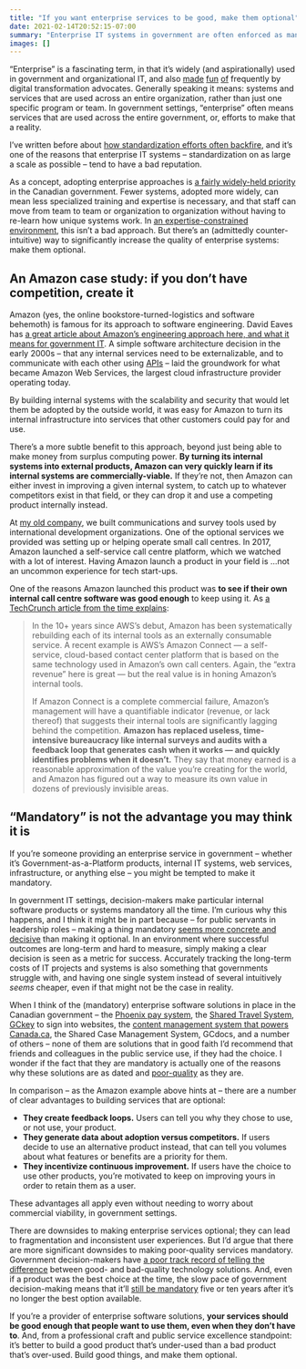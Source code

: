 ```yaml
---
title: "If you want enterprise services to be good, make them optional"
date: 2021-02-14T20:52:15-07:00
summary: "Enterprise IT systems in government are often enforced as mandatory solutions that other teams and departments are required to use. In comparison, leading tech companies turn their internal systems into external products, to see if they are commercially viable. Making enterprise services optional creates feedback loops, generates adoption-rate data, and incentivizes continuous improvement."
images: []
---
```


“Enterprise” is a fascinating term, in that it’s widely (and aspirationally) used in government and organizational IT, and also [made](https://twitter.com/waldojaquith/status/709890615765549056) [fun](https://twitter.com/allenholub/status/1349842056852738049) [of](https://twitter.com/kelseyhightower/status/1359176847481708545) frequently by digital transformation advocates. Generally speaking it means: systems and services that are used across an entire organization, rather than just one specific program or team. In government settings, “enterprise” often means services that are used across the entire government, or, efforts to make that a reality.

I’ve written before about [how standardization efforts often backfire](/2020/02/04/perils-of-standardization/), and it’s one of the reasons that enterprise IT systems – standardization on as large a scale as possible – tend to have a bad reputation. 

As a concept, adopting enterprise approaches is [a fairly widely-held priority](https://www.canada.ca/en/shared-services/ssc-3-enterprise-approach.html) in the Canadian government. Fewer systems, adopted more widely, can mean less specialized training and expertise is necessary, and that staff can move from team to team or organization to organization without having to re-learn how unique systems work. In [an expertise-constrained environment](/2020/05/26/why-are-there-so-few-senior-developers-in-government/), this isn’t a bad approach. But there’s an (admittedly counter-intuitive) way to significantly increase the quality of enterprise systems: make them optional.

## An Amazon case study: if you don’t have competition, create it

Amazon (yes, the online bookstore-turned-logistics and software behemoth) is famous for its approach to software engineering. David Eaves has [a great article about Amazon’s engineering approach here, and what it means for government IT](https://fcw.com/blogs/lectern/2017/05/no-more-systems-integrators.aspx). A simple software architecture decision in the early 2000s – that any internal services need to be externalizable, and to communicate with each other using [APIs](http://101.apievangelist.com/) – laid the groundwork for what became Amazon Web Services, the largest cloud infrastructure provider operating today.

By building internal systems with the scalability and security that would let them be adopted by the outside world, it was easy for Amazon to turn its internal infrastructure into services that other customers could pay for and use.

There’s a more subtle benefit to this approach, beyond just being able to make money from surplus computing power. **By turning its internal systems into external products, Amazon can very quickly learn if its internal systems are commercially-viable.** If they’re not, then Amazon can either invest in improving a given internal system, to catch up to whatever competitors exist in that field, or they can drop it and use a competing product internally instead. 

At [my old company](https://viamo.io/), we built communications and survey tools used by international development organizations. One of the optional services we provided was setting up or helping operate small call centres. In 2017, Amazon launched a self-service call centre platform, which we watched with a lot of interest. Having Amazon launch a product in your field is …not an uncommon experience for tech start-ups. 

One of the reasons Amazon launched this product was **to see if their own internal call centre software was good enough** to keep using it. As [a TechCrunch article from the time explains](https://techcrunch.com/2017/05/14/why-amazon-is-eating-the-world/?guccounter=1):

> In the 10+ years since AWS’s debut, Amazon has been systematically rebuilding each of its internal tools as an externally consumable service. A recent example is AWS’s Amazon Connect — a self-service, cloud-based contact center platform that is based on the same technology used in Amazon’s own call centers. Again, the “extra revenue” here is great — but the real value is in honing Amazon’s internal tools.
> 
> If Amazon Connect is a complete commercial failure, Amazon’s management will have a quantifiable indicator (revenue, or lack thereof) that suggests their internal tools are significantly lagging behind the competition. **Amazon has replaced useless, time-intensive bureaucracy like internal surveys and audits with a feedback loop that generates cash when it works — and quickly identifies problems when it doesn’t.** They say that money earned is a reasonable approximation of the value you’re creating for the world, and Amazon has figured out a way to measure its own value in dozens of previously invisible areas.

## “Mandatory” is not the advantage you may think it is

If you’re someone providing an enterprise service in government – whether it’s Government-as-a-Platform products, internal IT systems, web services, infrastructure, or anything else – you might be tempted to make it mandatory.

In government IT settings, decision-makers make particular internal software products or systems mandatory all the time. I’m curious why this happens, and I think it might be in part because – for public servants in leadership roles – making a thing mandatory [seems more concrete and decisive](/2020/02/04/perils-of-standardization/#a-placeholder-for-more-informed-technical-discussions) than making it optional. In an environment where successful outcomes are long-term and hard to measure, simply making a clear decision is seen as a metric for success. Accurately tracking the long-term costs of IT projects and systems is also something that governments struggle with, and having one single system instead of several intuitively _seems_ cheaper, even if that might not be the case in reality. 

When I think of the (mandatory) enterprise software solutions in place in the Canadian government – the [Phoenix pay system](https://www.cbc.ca/news/canada/ottawa/phoenix-pay-system-cost-could-total-2-6b-before-cheaper-replacement-ready-1.5138036), the [Shared Travel System](https://internal-red-tape-reduction-report.github.io/annex-2/#snapshot-the-trouble-with-travel), [GCkey](https://www.cbc.ca/news/politics/cra-gckey-cyberattack-1.5689106) to sign into websites, the [content management system that powers Canada.ca](https://www.cbc.ca/news/politics/canadaca-federal-website-delays-1.3893254), the Shared Case Management System, GCdocs, and a number of others – none of them are solutions that in good faith I’d recommend that friends and colleagues in the public service use, if they had the choice. I wonder if the fact that they are mandatory is actually one of the reasons why these solutions are as dated and [poor-quality](https://twitter.com/alexstamos/status/1338531560761409547) as they are.

In comparison – as the Amazon example above hints at – there are a number of clear advantages to building services that are optional:

*   **They create feedback loops.** Users can tell you why they chose to use, or not use, your product.
*   **They generate data about adoption versus competitors.** If users decide to use an alternative product instead, that can tell you volumes about what features or benefits are a priority for them.
*   **They incentivize continuous improvement.** If users have the choice to use other products, you’re motivated to keep on improving yours in order to retain them as a user.

These advantages all apply even without needing to worry about commercial viability, in government settings.

There are downsides to making enterprise services optional; they can lead to fragmentation and inconsistent user experiences. But I’d argue that there are more significant downsides to making poor-quality services mandatory. Government decision-makers have [a poor track record of telling the difference](/2020/05/20/the-cycle-of-bad-government-software/) between good- and bad-quality technology solutions. And, even if a product was the best choice at the time, the slow pace of government decision-making means that it’ll [still be mandatory](/2020/02/04/perils-of-standardization/#a-barrier-to-continual-change) five or ten years after it’s no longer the best option available.

If you’re a provider of enterprise software solutions, **your services should be good enough that people want to use them, even when they don’t have to**. And, from a professional craft and public service excellence standpoint: it’s better to build a good product that’s under-used than a bad product that’s over-used. Build good things, and make them optional. 
